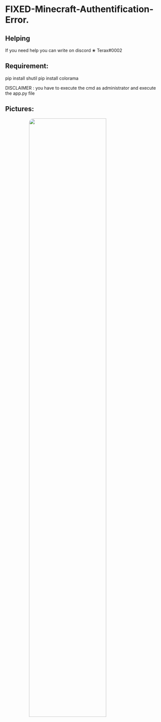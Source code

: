 # FIXED-Minecraft-Authentification-Error.

<h2>  Helping </h2>
<p> If you need help you can write on discord ✬ Terax#0002 </p>
  
## Requirement:
pip install shutil
pip install colorama

DISCLAIMER : you have to execute the cmd as administrator and execute the app.py file
## Pictures:
 
<img style="border-radius: 15px; display: block; margin-left: auto; margin-right: auto; margin-bottom:20px;" width="70%" src="https://cdn.discordapp.com/attachments/1098965768332386314/1098965790218272778/hqdefault.png"></img>

